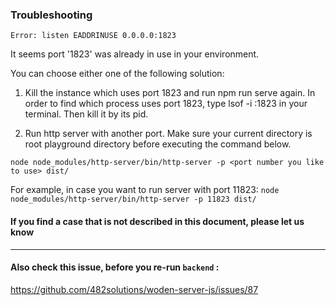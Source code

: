 ### Troubleshooting

```Error: listen EADDRINUSE 0.0.0.0:1823```

It seems port '1823' was already in use in your environment.

You can choose either one of the following solution:

1. Kill the instance which uses port 1823 and run npm run serve again.
In order to find which process uses port 1823, type lsof -i :1823 in your terminal.
Then kill it by its pid.

2. Run http server with another port.
Make sure your current directory is root playground directory before executing the command below.

```node node_modules/http-server/bin/http-server -p <port number you like to use> dist/```

For example, in case you want to run server with port 11823:
```node node_modules/http-server/bin/http-server -p 11823 dist/```

#### If you find a case that is not described in this document, please let us know


-----------------------------------------------------------------------
#### Also check this issue, before you re-run `backend` : 
https://github.com/482solutions/woden-server-js/issues/87

